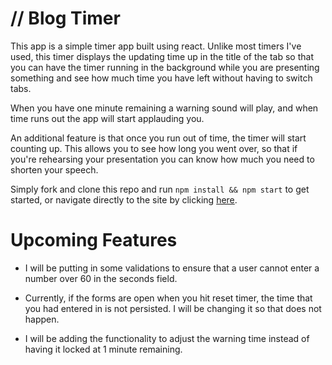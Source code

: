 # // Blog Timer

This app is a simple timer app built using react. Unlike most timers I've used, this timer displays the updating time up in the title of the tab so that you can have the timer running in the background while you are presenting something and see how much time you have left without having to switch tabs.

When you have one minute remaining a warning sound will play, and when time runs out the app will start applauding you.

An additional feature is that once you run out of time, the timer will start counting up. This allows you to see how long you went over, so that if you're rehearsing your presentation you can know how much you need to shorten your speech.

Simply fork and clone this repo and run `npm install && npm start` to get started, or navigate directly to the site by clicking [here](http://blogtimer.herokuapp.com/).

# Upcoming Features

- I will be putting in some validations to ensure that a user cannot enter a number over 60 in the seconds field.

- Currently, if the forms are open when you hit reset timer, the time that you had entered in is not persisted. I will be changing it so that does not happen.

- I will be adding the functionality to adjust the warning time instead of having it locked at 1 minute remaining.
